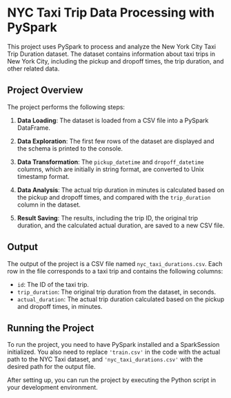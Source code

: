 # NYC Taxi Trip Data Processing with PySpark

This project uses PySpark to process and analyze the New York City Taxi Trip Duration dataset. The dataset contains information about taxi trips in New York City, including the pickup and dropoff times, the trip duration, and other related data.

## Project Overview

The project performs the following steps:

1. **Data Loading**: The dataset is loaded from a CSV file into a PySpark DataFrame.

2. **Data Exploration**: The first few rows of the dataset are displayed and the schema is printed to the console.

3. **Data Transformation**: The `pickup_datetime` and `dropoff_datetime` columns, which are initially in string format, are converted to Unix timestamp format.

4. **Data Analysis**: The actual trip duration in minutes is calculated based on the pickup and dropoff times, and compared with the `trip_duration` column in the dataset.

5. **Result Saving**: The results, including the trip ID, the original trip duration, and the calculated actual duration, are saved to a new CSV file.

## Output

The output of the project is a CSV file named `nyc_taxi_durations.csv`. Each row in the file corresponds to a taxi trip and contains the following columns:

- `id`: The ID of the taxi trip.
- `trip_duration`: The original trip duration from the dataset, in seconds.
- `actual_duration`: The actual trip duration calculated based on the pickup and dropoff times, in minutes.

## Running the Project

To run the project, you need to have PySpark installed and a SparkSession initialized. You also need to replace `'train.csv'` in the code with the actual path to the NYC Taxi dataset, and `'nyc_taxi_durations.csv'` with the desired path for the output file.

After setting up, you can run the project by executing the Python script in your development environment.